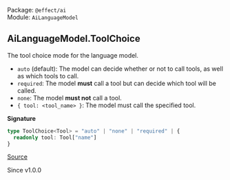 Package: `@effect/ai`<br />
Module: `AiLanguageModel`<br />

## AiLanguageModel.ToolChoice

The tool choice mode for the language model.

- `auto` (default): The model can decide whether or not to call tools, as well as which tools to call.
- `required`: The model **must** call a tool but can decide which tool will be called.
- `none`: The model **must not** call a tool.
- `{ tool: <tool_name> }`: The model must call the specified tool.

**Signature**

```ts
type ToolChoice<Tool> = "auto" | "none" | "required" | {
  readonly tool: Tool["name"]
}
```

[Source](https://github.com/Effect-TS/effect/tree/main/packages/ai/ai/src/AiLanguageModel.ts#L67)

Since v1.0.0